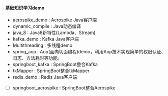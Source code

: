 #### 基础知识学习demo
- aerospike_demo : Aerospike Java客户端
- dynamic_compile : Java动态编译
- java_8 : Java8新特性(Lambda、Stream)
- kafka_demo : Kafka Java客户端
- Multithreading : 多线程demo
- spring_aop : Aop(面向切面编程)demo，利用Aop技术实现简单的权限认证、日志、方法耗时等功能。
- springboot_kafka : SpringBoot整合Kafka
- tkMapper : SpringBoot整合tkMapper
- redis_demo : Redis Java客户端
- [ ] springboot_aerospike : SpringBoot整合Aerospike